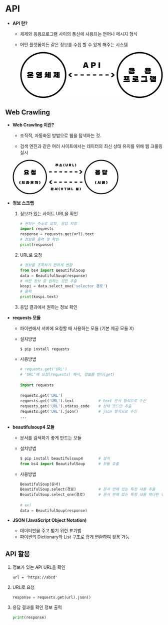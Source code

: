 # API

- **API 란?**

  - 체제와 응용프로그램 사이의 통신에 사용되는 언어나 메시지 형식

  - 어떤 플렛폼이든 같은 정보를 수집 할 수 있게 해주는 시스템

    

    ![API](API.assets/API.png)

## Web Crawling

- **Web Crawling 이란?**

  - 조직적, 자동화된 방법으로 웹을 탑색하는 것.

  - 검색 엔진과 같은 여러 사이트에서는 데이터의 최신 상태 유지를 위해 웹 크롤링 실시

    

  <img src="API.assets/web crawling.png" alt="web crawling" style="zoom: 33%;" />

- **정보 스크랩**

  1. 정보가 있는 사이트 URL을 확인

     ```python
     # 원하는 주소로 요청, 응답 저장
     import requests
     response = requests.get(url).text
     # 정보를 출력 및 확인
     print(response)
     ```

  2. URL로 요청

     ```python
     # 정보를 조작하기 편하게 변환
     from bs4 import BeautifulSoup
     data = BeautifulSoup(response)
     # 바꾼 정보 중 원하는 것만 추출
     kospi = data.select_one('selector 경로')
     # 출력
     print(kospi.text)
     ```

  3. 응답 결과에서 원하는 정보 확인

- **requests 모듈**

  - 파이썬에서 서버에 요청할 때 사용하는 모듈 (기본 제공 모듈 X)

  - 설치방법

    ```
    $ pip install requests
    ```

  - 사용방법

    ```python
    # requests.get('URL')
    # 'URL'에 요청(requests) 해서, 정보를 받다(get)
    
    import requests
    
    requests.get('URL')
    requests.get('URL').text           # text 문서 형식으로 수신
    requests.get('URL').status_code    # 상태 코드만 추출
    requests.get('URL').json()         # json 형식으로 수신
    ...
    ```

- **beautifulsoup4 모듈**

  - 문서를 검색하기 좋게 만드는 모듈

  - 설치방법

    ```python
    $ pip install beautifulsoup4       # 설치
    from bs4 import BeautifulSoup      # 모듈 호출
    ```

  - 사용방법

    ```python
    BeautifulSoup(문서)
    BeautifulSoup.select(경로)          # 문서 안에 있는 특정 내용 추출
    BeautifulSoup.select_one(경로)      # 문서 안에 있는 특정 내용 하나만 추출
    
    # ex)
    data = BeautifulSoup(response)
    ```

- **JSON (JavaScript Object Notation)**

  - 데이터만을 주고 받기 위한 표기법
  - 파이썬의 Dictionary와 List 구조로 쉽게 변환하여 활용 가능

## API 활용

1. 정보가 있는 API URL을 확인

   ```
   url = 'https://abcd'
   ```

2. URL로 요청

   ```python
   response = requests.get(url).json()
   ```

3. 응답 결과를 확인 정보 출력

   ```python
   print(response)
   ```

   